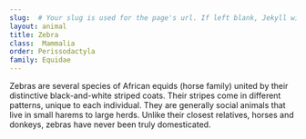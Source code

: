 ```yaml
---
slug:  # Your slug is used for the page's url. If left blank, Jekyll will use the file's name.
layout: animal
title: Zebra
class: 	Mammalia
order: Perissodactyla
family: Equidae
---
```


Zebras are several species of African equids (horse family) united by their distinctive black-and-white striped coats. Their stripes come in different patterns, unique to each individual. They are generally social animals that live in small harems to large herds. Unlike their closest relatives, horses and donkeys, zebras have never been truly domesticated.
